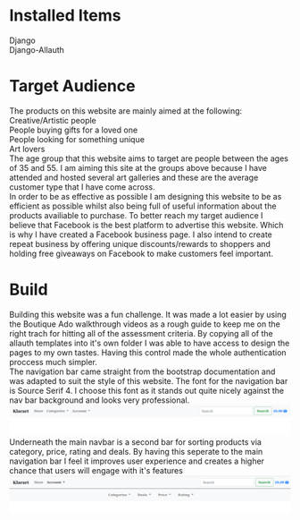 # Installed Items

Django  
Django-Allauth

# Target Audience 
The products on this website are mainly aimed at the following:  
Creative/Artistic people  
People buying gifts for a loved one  
People looking for something unique  
Art lovers  
The age group that this website aims to target are people between the ages of 35 and 55. I am aiming this site at the groups above because I have attended and hosted several art galleries and these are the average customer type that I have come across.  
In order to be as effective as possible I am designing this website to be as efficient as possible whilst also being full of useful information about the products availiable to purchase. To better reach my target audience I believe that Facebook is the best platform to advertise this website. Which is why I have created a Facebook business page. I also intend to create repeat business by offering unique discounts/rewards to shoppers and holding free giveaways on Facebook to make customers feel important.

# Build
Building this website was a fun challenge. It was made a lot easier by using the Boutique Ado walkthrough videos as a rough guide to keep me on the right trach for hitting all of the assessment criteria. By copying all of the allauth templates into it's own folder I was able to have access to design the pages to my own tastes. Having this control made the whole authentication proccess much simpler.  
The navigation bar came straight from the bootstrap documentation and was adapted to suit the style of this website. The font for the navigation bar is Source Serif 4. I choose this font as it stands out quite nicely against the nav bar background and looks very professional.  
![ Navbar ](/media/readme/navbar-1.png)  
Underneath the main navbar is a second bar for sorting products via category, price, rating and deals. By having this seperate to the main navigation bar I feel it improves user experience and creates a higher chance that users will engage with it's features  
![ Navbar ](/media/readme/navbar-2.png)  

